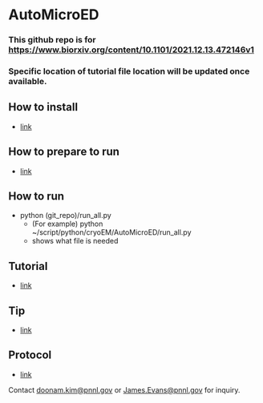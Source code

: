 # AutoMicroED

### This github repo is for https://www.biorxiv.org/content/10.1101/2021.12.13.472146v1
### Specific location of tutorial file location will be updated once available.

## How to install
   - [link](./reference/install.md)

## How to prepare to run
   - [link](./reference/how_to_prepare_to_run.md)

## How to run
   - python (git_repo)/run_all.py
      - (For example) python ~/script/python/cryoEM/AutoMicroED/run_all.py
      - shows what file is needed

## Tutorial
   - [link](./reference/tutorial.md)

## Tip
   - [link](./reference/tip.md)

## Protocol
   - [link](./reference/protocol.md)

Contact doonam.kim@pnnl.gov or James.Evans@pnnl.gov for inquiry.
